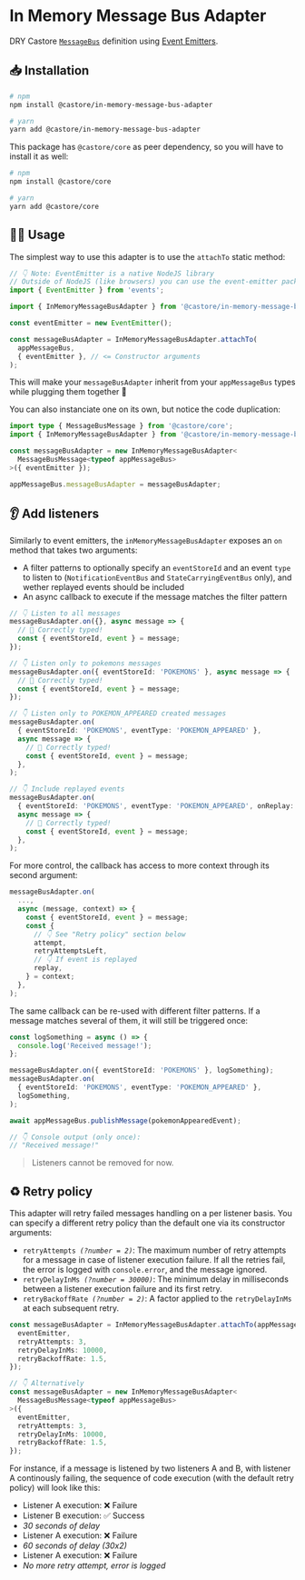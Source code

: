 # In Memory Message Bus Adapter

DRY Castore [`MessageBus`](https://github.com/castore-dev/castore/#--messagebus) definition using [Event Emitters](https://nodejs.org/api/events.html#events).

## 📥 Installation

```bash
# npm
npm install @castore/in-memory-message-bus-adapter

# yarn
yarn add @castore/in-memory-message-bus-adapter
```

This package has `@castore/core` as peer dependency, so you will have to install it as well:

```bash
# npm
npm install @castore/core

# yarn
yarn add @castore/core
```

## 👩‍💻 Usage

The simplest way to use this adapter is to use the `attachTo` static method:

```ts
// 👇 Note: EventEmitter is a native NodeJS library
// Outside of NodeJS (like browsers) you can use the event-emitter package
import { EventEmitter } from 'events';

import { InMemoryMessageBusAdapter } from '@castore/in-memory-message-bus-adapter';

const eventEmitter = new EventEmitter();

const messageBusAdapter = InMemoryMessageBusAdapter.attachTo(
  appMessageBus,
  { eventEmitter }, // <= Constructor arguments
);
```

This will make your `messageBusAdapter` inherit from your `appMessageBus` types while plugging them together 🙌

You can also instanciate one on its own, but notice the code duplication:

```ts
import type { MessageBusMessage } from '@castore/core';
import { InMemoryMessageBusAdapter } from '@castore/in-memory-message-bus-adapter';

const messageBusAdapter = new InMemoryMessageBusAdapter<
  MessageBusMessage<typeof appMessageBus>
>({ eventEmitter });

appMessageBus.messageBusAdapter = messageBusAdapter;
```

## 👂 Add listeners

Similarly to event emitters, the `inMemoryMessageBusAdapter` exposes an `on` method that takes two arguments:

- A filter patterns to optionally specify an `eventStoreId` and an event `type` to listen to (`NotificationEventBus` and `StateCarryingEventBus` only), and wether replayed events should be included
- An async callback to execute if the message matches the filter pattern

```ts
// 👇 Listen to all messages
messageBusAdapter.on({}, async message => {
  // 🙌 Correctly typed!
  const { eventStoreId, event } = message;
});

// 👇 Listen only to pokemons messages
messageBusAdapter.on({ eventStoreId: 'POKEMONS' }, async message => {
  // 🙌 Correctly typed!
  const { eventStoreId, event } = message;
});

// 👇 Listen only to POKEMON_APPEARED created messages
messageBusAdapter.on(
  { eventStoreId: 'POKEMONS', eventType: 'POKEMON_APPEARED' },
  async message => {
    // 🙌 Correctly typed!
    const { eventStoreId, event } = message;
  },
);

// 👇 Include replayed events
messageBusAdapter.on(
  { eventStoreId: 'POKEMONS', eventType: 'POKEMON_APPEARED', onReplay: true },
  async message => {
    // 🙌 Correctly typed!
    const { eventStoreId, event } = message;
  },
);
```

For more control, the callback has access to more context through its second argument:

```ts
messageBusAdapter.on(
  ...,
  async (message, context) => {
    const { eventStoreId, event } = message;
    const {
      // 👇 See "Retry policy" section below
      attempt,
      retryAttemptsLeft,
      // 👇 If event is replayed
      replay,
    } = context;
  },
);
```

The same callback can be re-used with different filter patterns. If a message matches several of them, it will still be triggered once:

```ts
const logSomething = async () => {
  console.log('Received message!');
};

messageBusAdapter.on({ eventStoreId: 'POKEMONS' }, logSomething);
messageBusAdapter.on(
  { eventStoreId: 'POKEMONS', eventType: 'POKEMON_APPEARED' },
  logSomething,
);

await appMessageBus.publishMessage(pokemonAppearedEvent);

// 👇 Console output (only once):
// "Received message!"
```

> Listeners cannot be removed for now.

## ♻️ Retry policy

This adapter will retry failed messages handling on a per listener basis. You can specify a different retry policy than the default one via its constructor arguments:

- <code>retryAttempts <i>(?number = 2)</i></code>: The maximum number of retry attempts for a message in case of listener execution failure. If all the retries fail, the error is logged with `console.error`, and the message ignored.
- <code>retryDelayInMs <i>(?number = 30000)</i></code>: The minimum delay in milliseconds between a listener execution failure and its first retry.
- <code>retryBackoffRate <i>(?number = 2)</i></code>: A factor applied to the `retryDelayInMs` at each subsequent retry.

```ts
const messageBusAdapter = InMemoryMessageBusAdapter.attachTo(appMessageBus, {
  eventEmitter,
  retryAttempts: 3,
  retryDelayInMs: 10000,
  retryBackoffRate: 1.5,
});

// 👇 Alternatively
const messageBusAdapter = new InMemoryMessageBusAdapter<
  MessageBusMessage<typeof appMessageBus>
>({
  eventEmitter,
  retryAttempts: 3,
  retryDelayInMs: 10000,
  retryBackoffRate: 1.5,
});
```

For instance, if a message is listened by two listeners A and B, with listener A continously failing, the sequence of code execution (with the default retry policy) will look like this:

- Listener A execution: ❌ Failure
- Listener B execution: ✅ Success
- _30 seconds of delay_
- Listener A execution: ❌ Failure
- _60 seconds of delay (30x2)_
- Listener A execution: ❌ Failure
- _No more retry attempt, error is logged_
